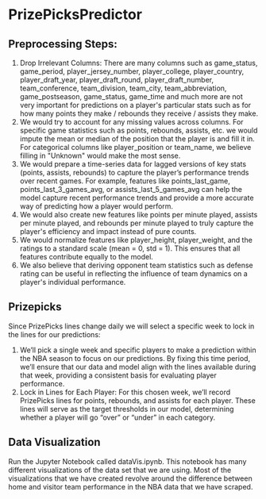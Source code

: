 # PrizePicksPredictor

## Preprocessing Steps:

1. Drop Irrelevant Columns: There are many columns such as game_status, game_period, player_jersey_number, player_college, player_country, player_draft_year, player_draft_round, player_draft_number, team_conference, team_division, team_city, team_abbreviation, game_postseason, game_status, game_time and much more are not very important for predictions on a player's particular stats such as for how many points they make / rebounds they receive / assists they make.
2. We would try to account for any missing values across columns. For specific game statistics such as points, rebounds, assists, etc. we would impute the mean or median of the position that the player is and fill it in. For categorical columns like player_position or team_name, we believe filling in "Unknown" would make the most sense.
3. We would prepare a time-series data for lagged versions of key stats (points, assists, rebounds) to capture the player’s performance trends over recent games. For example, features like points_last_game, points_last_3_games_avg, or assists_last_5_games_avg can help the model capture recent performance trends and provide a more accurate way of predicting how a player would perform.
4. We would also create new features like points per minute played, assists per minute played, and rebounds per minute played to truly capture the player's efficiency and impact instead of pure counts.
5. We would normalize features like player_height, player_weight, and the ratings to a standard scale (mean = 0, std = 1). This ensures that all features contribute equally to the model.
6. We also believe that deriving opponent team statistics such as defense rating can be useful in reflecting the influence of team dynamics on a player's individual performance.

## Prizepicks
Since PrizePicks lines change daily we will select a specific week to lock in the lines for our predictions:

1. We’ll pick a single week and specific players to make a prediction within the NBA season to focus on our predictions. By fixing this time period, we’ll ensure that our data and model align with the lines available during that week, providing a consistent basis for evaluating player performance.
3. Lock in Lines for Each Player: For this chosen week, we’ll record PrizePicks lines for points, rebounds, and assists for each player. These lines will serve as the target thresholds in our model, determining whether a player will go “over” or “under” in each category.

## Data Visualization
Run the Jupyter Notebook called dataVis.ipynb. This notebook has many different visualizations of the data set that we are using. Most of the visualizations that we have created revolve around the difference between home and visitor team performance in the NBA data that we have scraped.
